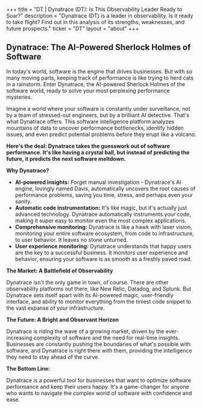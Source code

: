 +++
title = "DT |  Dynatrace (DT): Is This Observability Leader Ready to Soar?"
description = "Dynatrace (DT) is a leader in observability. Is it ready to take flight? Find out in this analysis of its strengths, weaknesses, and future prospects."
ticker = "DT"
layout = "about"
+++

        


## Dynatrace: The AI-Powered Sherlock Holmes of Software 

In today's world, software is the engine that drives businesses. But with so many moving parts, keeping track of performance is like trying to herd cats in a rainstorm. Enter Dynatrace, the AI-powered Sherlock Holmes of the software world, ready to solve your most perplexing performance mysteries.

Imagine a world where your software is constantly under surveillance, not by a team of stressed-out engineers, but by a brilliant AI detective. That's what Dynatrace offers. This software intelligence platform analyzes mountains of data to uncover performance bottlenecks, identify hidden issues, and even predict potential problems before they erupt like a volcano. 

**Here's the deal: Dynatrace takes the guesswork out of software performance. It's like having a crystal ball, but instead of predicting the future, it predicts the next software meltdown.**

**Why Dynatrace?**

* **AI-powered insights:** Forget manual investigation - Dynatrace's AI engine, lovingly named Davis, automatically uncovers the root causes of performance problems, saving you time, stress, and perhaps even your sanity. 
* **Automatic code instrumentation:** It's like magic, but it's actually just advanced technology. Dynatrace automatically instruments your code, making it super easy to monitor even the most complex applications.
* **Comprehensive monitoring:** Dynatrace is like a hawk with laser vision, monitoring your entire software ecosystem, from code to infrastructure, to user behavior. It leaves no stone unturned. 
* **User experience monitoring:** Dynatrace understands that happy users are the key to a successful business. It monitors user experience and behavior, ensuring your software is as smooth as a freshly paved road.

**The Market: A Battlefield of Observability**

Dynatrace isn't the only game in town, of course. There are other observability platforms out there, like New Relic, Datadog, and Splunk.  But Dynatrace sets itself apart with its AI-powered magic, user-friendly interface, and ability to monitor everything from the tiniest code snippet to the vast expanse of your infrastructure.

**The Future: A Bright and Observant Horizon**

Dynatrace is riding the wave of a growing market, driven by the ever-increasing complexity of software and the need for real-time insights.  Businesses are constantly pushing the boundaries of what's possible with software, and Dynatrace is right there with them, providing the intelligence they need to stay ahead of the curve.

**The Bottom Line:**

Dynatrace is a powerful tool for businesses that want to optimize software performance and keep their users happy. It's a game-changer for anyone who wants to navigate the complex world of software with confidence and ease. 

        